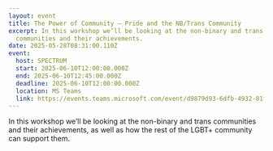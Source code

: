 ```yaml
---
layout: event
title: The Power of Community – Pride and the NB/Trans Community
excerpt: In this workshop we’ll be looking at the non-binary and trans
  communities and their achievements.
date: 2025-05-28T08:31:00.110Z
event:
  host: SPECTRUM
  start: 2025-06-10T12:00:00.000Z
  end: 2025-06-10T12:45:00.000Z
  deadline: 2025-06-10T12:00:00.000Z
  location: MS Teams
  link: https://events.teams.microsoft.com/event/d9879d93-6dfb-4932-81f9-1386626feb8d@f24d93ec-b291-4192-a08a-f182245945c2
---
```

In this workshop we’ll be looking at the non-binary and trans communities and their achievements, as well as how the rest of the LGBT+ community can support them.